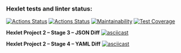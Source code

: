 ### Hexlet tests and linter status:
[![Actions Status](https://github.com/shakedizzy/python-project-lvl2/workflows/hexlet-check/badge.svg)](https://github.com/shakedizzy/python-project-lvl2/actions)
[![Actions Status](https://github.com/shakedizzy/python-project-lvl2/workflows/Python%20CI/badge.svg)](https://github.com/shakedizzy/python-project-lvl2/actions)
[![Maintainability](https://api.codeclimate.com/v1/badges/bd3c89dfa8e3ad78f713/maintainability)](https://codeclimate.com/github/shakedizzy/python-project-lvl2/maintainability)
[![Test Coverage](https://api.codeclimate.com/v1/badges/bd3c89dfa8e3ad78f713/test_coverage)](https://codeclimate.com/github/shakedizzy/python-project-lvl2/test_coverage)

**Hexlet Project 2 – Stage 3 – JSON Diff**
[![asciicast](https://asciinema.org/a/510252.svg)](https://asciinema.org/a/510252)

**Hexlet Project 2 – Stage 4 – YAML Diff**
[![asciicast](https://asciinema.org/a/514639.svg)](https://asciinema.org/a/514639)
 